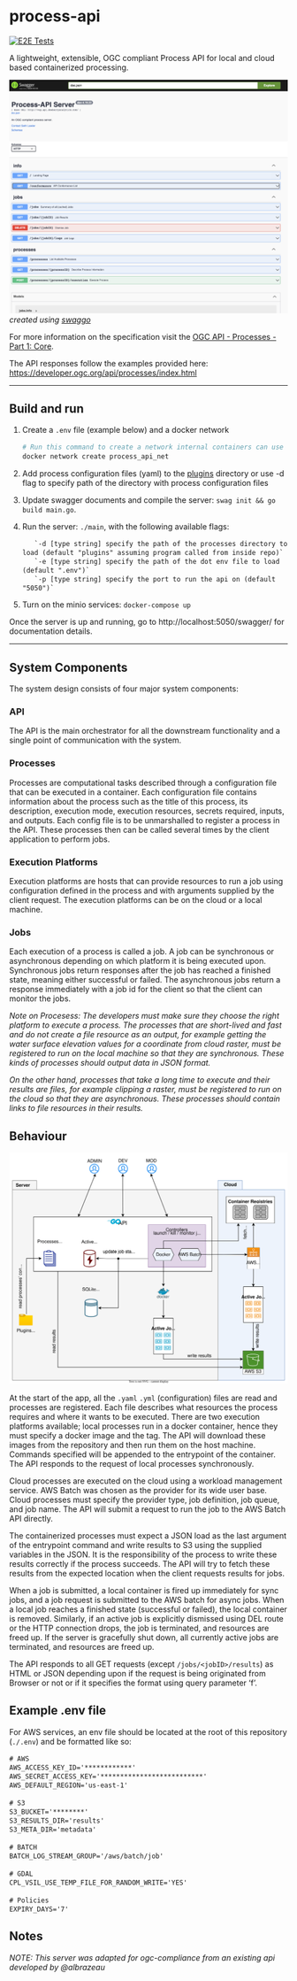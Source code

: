 # process-api

[![E2E Tests](https://github.com/dewberry/process-api/actions/workflows/e2e-tests.yml/badge.svg?event=push)](https://github.com/Dewberry/process-api/actions/workflows/e2e-tests.yml)

A lightweight, extensible, OGC compliant Process API for local and cloud based containerized processing.

![](/docs/swagger-screenshot.png)
*created using [swaggo](https://github.com/swaggo/swag)*

For more information on the specification visit the [OGC API - Processes - Part 1: Core](https://docs.ogc.org/is/18-062r2/18-062r2.html#toc0).

The API responses follow the examples provided here:
https://developer.ogc.org/api/processes/index.html

---

## Build and run

1. Create a `.env` file (example below) and a docker network

   ```bash 
   # Run this command to create a network internal containers can use
   docker network create process_api_net
   ```

2. Add process configuration files (yaml) to the [plugins](plugins/) directory or use -d flag to specify path of the directory with process configuration files
3. Update swagger documents and compile the server: `swag init && go build main.go`.
4. Run the server: `./main`, with the following available flags:
   ```
      `-d [type string] specify the path of the processes directory to load (default "plugins" assuming program called from inside repo)`
      `-e [type string] specify the path of the dot env file to load (default ".env")`
      `-p [type string] specify the port to run the api on (default "5050")`
   ```
5. Turn on the minio services: `docker-compose up`

Once the server is up and running, go to http://localhost:5050/swagger/ for documentation details.

---

## System Components

The system design consists of four major system components:

### API
The API is the main orchestrator for all the downstream functionality and a single point of communication with the system.

### Processes
Processes are computational tasks described through a configuration file that can be executed in a container. Each configuration file contains information about the process such as the title of this process, its description, execution mode, execution resources, secrets required, inputs, and outputs. Each config file is to be unmarshalled to register a process in the API. These processes then can be called several times by the client application to perform jobs.

### Execution Platforms
Execution platforms are hosts that can provide resources to run a job using configuration defined in the process and with arguments supplied by the client request. The execution platforms can be on the cloud or a local machine.

### Jobs
Each execution of a process is called a job. A job can be synchronous or asynchronous depending on which platform it is being executed upon. Synchronous jobs return responses after the job has reached a finished state, meaning either successful or failed. The asynchronous jobs return a response immediately with a job id for the client so that the client can monitor the jobs.

*Note on Procesess: The developers must make sure they choose the right platform to execute a process. The processes that are short-lived and fast and do not create a file resource as an output, for example getting the water surface elevation values for a coordinate from cloud raster, must be registered to run on the local machine so that they are synchronous. These kinds of processes should output data in JSON format.*

*On the other hand, processes that take a long time to execute and their results are files, for example clipping a raster, must be registered to run on the cloud so that they are asynchronous. These processes should contain links to file resources in their results.*


## Behaviour

![](/design.svg)

At the start of the app, all the `.yaml` `.yml` (configuration) files are read and processes are registered. Each file describes what resources the process requires and where it wants to be executed. There are two execution platforms available; local processes run in a docker container, hence they must specify a docker image and the tag. The API will download these images from the repository and then run them on the host machine. Commands specified will be appended to the entrypoint of the container. The API responds to the request of local processes synchronously.

Cloud processes are executed on the cloud using a workload management service. AWS Batch was chosen as the provider for its wide user base. Cloud processes must specify the provider type, job definition, job queue, and job name. The API will submit a request to run the job to the AWS Batch API directly.

The containerized processes must expect a JSON load as the last argument of the entrypoint command and write results to S3 using the supplied variables in the JSON. It is the responsibility of the process to write these results correctly if the process succeeds. The API will try to fetch these results from the expected location when the client requests results for jobs.

When a job is submitted, a local container is fired up immediately for sync jobs, and a job request is submitted to the AWS batch for async jobs. When a local job reaches a finished state (successful or failed), the local container is removed. Similarly, if an active job is explicitly dismissed using DEL route or the HTTP connection drops, the job is terminated, and resources are freed up. If the server is gracefully shut down, all currently active jobs are terminated, and resources are freed up.

The API responds to all GET requests (except `/jobs/<jobID>/results`) as HTML or JSON depending upon if the request is being originated from Browser or not or if it specifies the format using query parameter ‘f’.

## Example .env file

For AWS services, an env file should be located at the root of this repository (`./.env`) and be formatted like so:

```properties
# AWS
AWS_ACCESS_KEY_ID='************'
AWS_SECRET_ACCESS_KEY='**************************'
AWS_DEFAULT_REGION='us-east-1'

# S3
S3_BUCKET='********'
S3_RESULTS_DIR='results'
S3_META_DIR='metadata'

# BATCH
BATCH_LOG_STREAM_GROUP='/aws/batch/job'

# GDAL
CPL_VSIL_USE_TEMP_FILE_FOR_RANDOM_WRITE='YES'

# Policies
EXPIRY_DAYS='7'
```

## Notes
*NOTE: This server was adapted for ogc-compliance from an existing api developed by @albrazeau*


